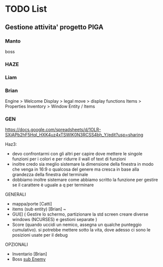 # TODO List

## Gestione attivita' progetto PIGA

### Manto

boss

### HAZE

### Liam

### Brian

Engine > Welcome Display > legal move > display functions
Items > Properties
Inventory > Window
Entity / Items

### GEN

<https://docs.google.com/spreadsheets/d/1OLR-SXiAPb2hF5HqI_HXK4uz4xTSWIK0N3RCSS4bh_Y/edit?usp=sharing>

Haz3:

- devo confrontarmi con gli altri per capire dove mettere le singole funzioni per i colori e per ridurre il wall of text di funzioni
- inoltre credo sia meglio sistemare la dimensione della finestra in modo che venga in 16:9 o qualcosa del genere ma cresca in base alla grandezza della finestra del terminale
- dobbiamo inoltre sistemare come abbiamo scritto la funzione per gestire se il carattere è uguale a q per terminare

GENERALI

- mappa/porte [Catti]
- items (sub entity) [Brian] ~
- GUI[] (
 Gestire lo schermo, partizionare la std screen
 creare diverse windows (NCURSES) e gestioni separate
)
- Score (quando uccidi un nemico, assegna un qualche punteggio cumulativo). si potrebbe mettere sotto la vita, dove adesso ci sono le
   posizioni usate per il debug

OPZIONALI

- Inventario [Brian]
- Boss [sub Enemy](Manto)
